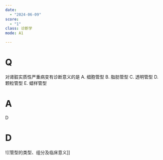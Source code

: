 ```yaml
---
date:
  - "2024-06-09"
score:
  - "1"
class: 诊断学
mode: A1

---
```



# Q
对肾脏实质性严重病变有诊断意义的是
A. 细胞管型 B. 脂肪管型 C. 透明管型
D. 颗粒管型 E. 蜡样管型

# A

D


# D
![[管型的类型、组分及临床意义]]